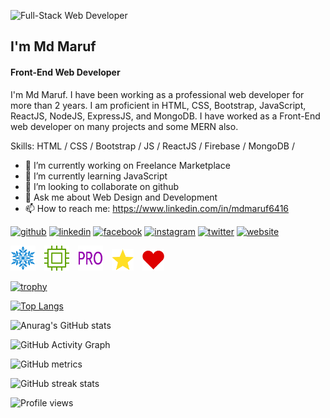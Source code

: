 ![Full-Stack Web Developer](https://media.licdn.com/dms/image/D5616AQGSrB3idd6TDA/profile-displaybackgroundimage-shrink_350_1400/0/1673978331868?e=1679529600&v=beta&t=Ioz6JLwxDgt-22o_OMjNPA93cWUjZ0wS6OYd0xtgXUc)

## I'm Md Maruf
#### Front-End Web Developer

I'm Md Maruf. I have been working as a professional web developer for more than 2 years. I am proficient in HTML, CSS, Bootstrap, JavaScript, ReactJS, NodeJS, ExpressJS, and MongoDB. I have worked as a Front-End web developer on many projects and some MERN also.

Skills: HTML / CSS / Bootstrap / JS / ReactJS / Firebase / MongoDB / 

- 🔭 I’m currently working on Freelance Marketplace 
- 🌱 I’m currently learning JavaScript 
- 👯 I’m looking to collaborate on github 
- 💬 Ask me about Web Design and Development 
- 📫 How to reach me: https://www.linkedin.com/in/mdmaruf6416 


[<img src='https://cdn.jsdelivr.net/npm/simple-icons@3.0.1/icons/github.svg' alt='github' height='40'>](https://github.com/mdmaruf641)  [<img src='https://cdn.jsdelivr.net/npm/simple-icons@3.0.1/icons/linkedin.svg' alt='linkedin' height='40'>](https://www.linkedin.com/in/mdmaruf6416/)  [<img src='https://cdn.jsdelivr.net/npm/simple-icons@3.0.1/icons/facebook.svg' alt='facebook' height='40'>](https://www.facebook.com/maruf6416)  [<img src='https://cdn.jsdelivr.net/npm/simple-icons@3.0.1/icons/instagram.svg' alt='instagram' height='40'>](https://www.instagram.com/maruf6416/)  [<img src='https://cdn.jsdelivr.net/npm/simple-icons@3.0.1/icons/twitter.svg' alt='twitter' height='40'>](https://twitter.com/@MarufMoni1)  [<img src='https://cdn.jsdelivr.net/npm/simple-icons@3.0.1/icons/icloud.svg' alt='website' height='40'>](https://mdmaruf641-b32b5.web.app/)  

<a href='https://archiveprogram.github.com/'><img src='https://raw.githubusercontent.com/acervenky/animated-github-badges/master/assets/acbadge.gif' width='40' height='40'></a> <a href='https://docs.github.com/en/developers'><img src='https://raw.githubusercontent.com/acervenky/animated-github-badges/master/assets/devbadge.gif' width='40' height='40'></a> <a href='https://github.com/pricing'><img src='https://raw.githubusercontent.com/acervenky/animated-github-badges/master/assets/pro.gif' width='40' height='40'></a> <a href='https://stars.github.com/'><img src='https://raw.githubusercontent.com/acervenky/animated-github-badges/master/assets/starbadge.gif' width='35' height='35'></a> <a href='https://docs.github.com/en/github/supporting-the-open-source-community-with-github-sponsors'><img src='https://raw.githubusercontent.com/acervenky/animated-github-badges/master/assets/sponsorbadge.gif' width='35' height='35'></a> 

[![trophy](https://github-profile-trophy.vercel.app/?username=mdmaruf641)](https://github.com/ryo-ma/github-profile-trophy)

[![Top Langs](https://github-readme-stats.vercel.app/api/top-langs/?username=mdmaruf641&layout=compact)](https://github.com/anuraghazra/github-readme-stats)

![Anurag's GitHub stats](https://github-readme-stats.vercel.app/api?username=mdmaruf641&show_icons=true&theme=radical)

![GitHub Activity Graph](https://activity-graph.herokuapp.com/graph?username=mdmaruf641)  

![GitHub metrics](https://metrics.lecoq.io/mdmaruf641)  

![GitHub streak stats](https://github-readme-streak-stats.herokuapp.com/?user=mdmaruf641)  

![Profile views](https://gpvc.arturio.dev/mdmaruf641)  
